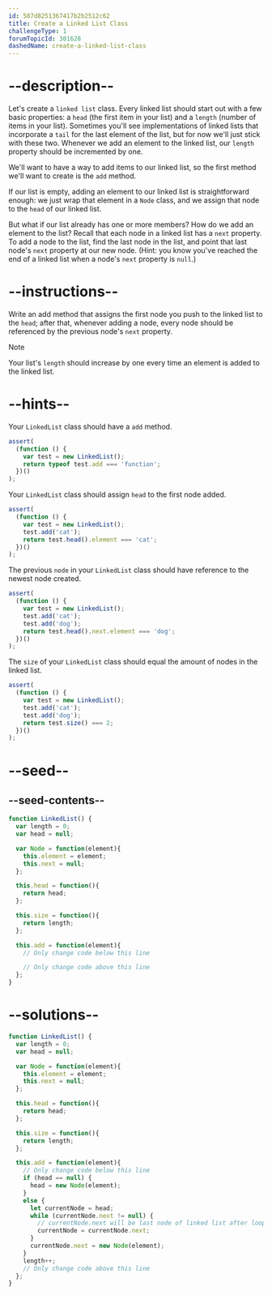 ```yaml
---
id: 587d8251367417b2b2512c62
title: Create a Linked List Class
challengeType: 1
forumTopicId: 301628
dashedName: create-a-linked-list-class
---
```


# --description--

Let's create a `linked list` class. Every linked list should start out with a few basic properties: a `head` (the first item in your list) and a `length` (number of items in your list). Sometimes you'll see implementations of linked lists that incorporate a `tail` for the last element of the list, but for now we'll just stick with these two. Whenever we add an element to the linked list, our `length` property should be incremented by one.

We'll want to have a way to add items to our linked list, so the first method we'll want to create is the `add` method.

If our list is empty, adding an element to our linked list is straightforward enough: we just wrap that element in a `Node` class, and we assign that node to the `head` of our linked list.

But what if our list already has one or more members? How do we add an element to the list? Recall that each node in a linked list has a `next` property. To add a node to the list, find the last node in the list, and point that last node's `next` property at our new node. (Hint: you know you've reached the end of a linked list when a node's `next` property is `null`.)

# --instructions--

Write an add method that assigns the first node you push to the linked list to the `head`; after that, whenever adding a node, every node should be referenced by the previous node's `next` property.

Note

Your list's `length` should increase by one every time an element is added to the linked list.

# --hints--

Your `LinkedList` class should have a `add` method.

```js
assert(
  (function () {
    var test = new LinkedList();
    return typeof test.add === 'function';
  })()
);
```

Your `LinkedList` class should assign `head` to the first node added.

```js
assert(
  (function () {
    var test = new LinkedList();
    test.add('cat');
    return test.head().element === 'cat';
  })()
);
```

The previous `node` in your `LinkedList` class should have reference to the newest node created.

```js
assert(
  (function () {
    var test = new LinkedList();
    test.add('cat');
    test.add('dog');
    return test.head().next.element === 'dog';
  })()
);
```

The  `size` of your `LinkedList` class should equal the amount of nodes in the linked list.

```js
assert(
  (function () {
    var test = new LinkedList();
    test.add('cat');
    test.add('dog');
    return test.size() === 2;
  })()
);
```

# --seed--

## --seed-contents--

```js
function LinkedList() {
  var length = 0;
  var head = null;

  var Node = function(element){
    this.element = element;
    this.next = null;
  };

  this.head = function(){
    return head;
  };

  this.size = function(){
    return length;
  };

  this.add = function(element){
    // Only change code below this line

    // Only change code above this line
  };
}
```

# --solutions--

```js
function LinkedList() { 
  var length = 0; 
  var head = null; 

  var Node = function(element){
    this.element = element; 
    this.next = null; 
  }; 

  this.head = function(){
    return head;
  };

  this.size = function(){
    return length;
  };

  this.add = function(element){
    // Only change code below this line
    if (head == null) {
      head = new Node(element);
    } 
    else {
      let currentNode = head;
      while (currentNode.next != null) {
        // currentNode.next will be last node of linked list after loop
        currentNode = currentNode.next;
      }
      currentNode.next = new Node(element);
    }
    length++;
    // Only change code above this line
  };
}
```